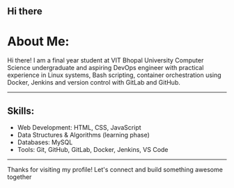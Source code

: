 ## Hi there 



#  About Me:
Hi there! I am a final year student at VIT Bhopal University
Computer Science undergraduate and aspiring DevOps engineer with practical experience in Linux systems, Bash scripting, container orchestration using Docker, Jenkins and version control with GitLab and GitHub.

---

##  Skills:
-  Web Development: HTML, CSS, JavaScript
-  Data Structures & Algorithms (learning phase)
-  Databases: MySQL
-  Tools: Git, GitHub, GitLab, Docker, Jenkins, VS Code

---


Thanks for visiting my profile! Let's connect and build something awesome together 
